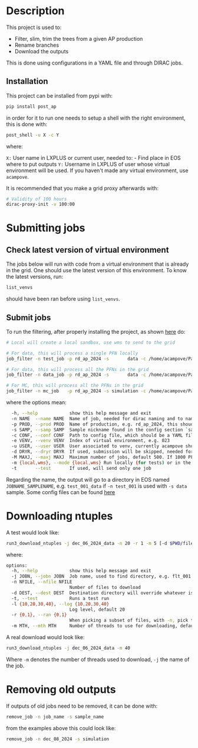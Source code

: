 # Description

This project is used to:

- Filter, slim, trim the trees from a given AP production
- Rename branches
- Download the outputs

This is done using configurations in a YAML file and through DIRAC jobs.

## Installation

This project can be installed from pypi with:

```bash
pip install post_ap
```

in order for it to run one needs to setup a shell with the right environment, this is done with:

```bash
post_shell -u X -c Y
```

where:

`X:` User name in LXPLUS or current user, needed to:
    - Find place in EOS where to put outputs
`Y:` Username in LXPLUS of user whose virtual environment will be used. If you haven't made any virtual environment, use `acampove`.

It is recommended that you make a grid proxy afterwards with:

```bash
# Validity of 100 hours
dirac-proxy-init -v 100:00
```

# Submitting jobs

## Check latest version of virtual environment

The jobs below will run with code from a virtual environment that is already in the grid. One should use the
latest version of this environment. To know the latest versions, run:

```bash
list_venvs
```

should have been ran before using `list_venvs`.

## Submit jobs

To run the filtering, after properly installing the project, as shown [here](doc/install.md) do:

```bash
# Local will create a local sandbox, use wms to send to the grid

# For data, this will process a single PFN locally
job_filter -n test_job -p rd_ap_2024 -s       data -c /home/acampove/Packages/config_files/post_ap/v3.yaml -e 025 -u acampove -m local -t

# For data, this will process all the PFNs in the grid 
job_filter -n data_job -p rd_ap_2024 -s       data -c /home/acampove/Packages/config_files/post_ap/v3.yaml -e 025 -u acampove -m wms

# For MC, this will process all the PFNs in the grid 
job_filter -n mc_job   -p rd_ap_2024 -s simulation -c /home/acampove/Packages/config_files/post_ap/v3.yaml -e 025 -u acampove -m wms
```

where the options mean:

```bash
  -h, --help            show this help message and exit
  -n NAME  --name NAME  Name of job, needed for dirac naming and to name output
  -p PROD, --prod PROD  Name of production, e.g. rd_ap_2024, this shoudl be the same as in the config section.
  -s SAMP, --samp SAMP  Sample nickname found in the config section `samples`
  -c CONF, --conf CONF  Path to config file, which should be a YAML file and a few examples are linked below.
  -e VENV, --venv VENV  Index of virtual environment, e.g. 023
  -u USER, --user USER  User associated to venv, currently acampove should be the only choice, but if you author your own virtual environment and upload it, then this should be your user name
  -d DRYR, --dryr DRYR  If used, submission will be skipped, needed for debugging.
  -M MAXJ, --maxj MAXJ  Maximum number of jobs, default 500. If 1000 PFNs are found, will do 500 jobs, if 100 PFNs are found, will do 100 jobs
  -m {local,wms}, --mode {local,wms} Run locally (for tests) or in the grid
  -t       --test       If used, will send only one job
```

Regarding the name, the output will go to a directory in EOS named `JOBNAME_SAMPLENAME`, e.g. `test_001_data` if
`-n test_001` is used with `-s data` sample.
Some config files can be found [here](https://github.com/acampove/config_files/tree/main/post_ap)

# Downloading ntuples

A test would look like:

```bash
run3_download_ntuples -j dec_06_2024_data -n 20 -r 1 -m 5 [-d $PWD/files]
```

where:

```bash
options:
  -h, --help            show this help message and exit
  -j JOBN, --jobn JOBN  Job name, used to find directory, e.g. flt_001
  -n NFILE, --nfile NFILE
                        Number of files to download
  -d DEST, --dest DEST  Destination directory will override whatever is in DOWNLOAD_NTUPPATH
  -t, --test            Runs a test run
  -l {10,20,30,40}, --log {10,20,30,40}
                        Log level, default 20
  -r {0,1}, --ran {0,1}
                        When picking a subset of files, with -n, pick them randomly (1) or the first files (0 default)
  -m MTH, --mth MTH     Number of threads to use for downloading, default 1
```

A real download would look like:

```bash
run3_download_ntuples -j dec_06_2024_data -m 40
```

Where `-m` denotes the number of threads used to download, `-j` the name of the job.

# Removing old outputs

If outputs of old jobs need to be removed, it can be done with:

```bash
remove_job -n job_name -s sample_name
```

from the examples above this could look like:

```bash
remove_job -n dec_08_2024 -s simulation 
```

